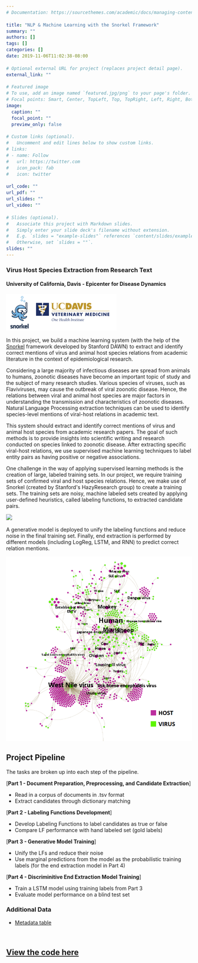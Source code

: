 ```yaml
---
# Documentation: https://sourcethemes.com/academic/docs/managing-content/

title: "NLP & Machine Learning with the Snorkel Framework"
summary: ""
authors: []
tags: []
categories: []
date: 2019-11-06T11:02:38-08:00

# Optional external URL for project (replaces project detail page).
external_link: ""

# Featured image
# To use, add an image named `featured.jpg/png` to your page's folder.
# Focal points: Smart, Center, TopLeft, Top, TopRight, Left, Right, BottomLeft, Bottom, BottomRight.
image:
  caption: ""
  focal_point: ""
  preview_only: false

# Custom links (optional).
#   Uncomment and edit lines below to show custom links.
# links:
# - name: Follow
#   url: https://twitter.com
#   icon_pack: fab
#   icon: twitter

url_code: ""
url_pdf: ""
url_slides: ""
url_video: ""

# Slides (optional).
#   Associate this project with Markdown slides.
#   Simply enter your slide deck's filename without extension.
#   E.g. `slides = "example-slides"` references `content/slides/example-slides.md`.
#   Otherwise, set `slides = ""`.
slides: ""
---
```


### Virus Host Species Extraction from Research Text
#### University of California, Davis - Epicenter for Disease Dynamics
![](https://github.com/EricaXia/snorkel/raw/master/images/logo.png)

In this project, we build a machine learning system (with the help of the [Snorkel](https://www.snorkel.org) framework developed by Stanford DAWN) to extract and identify correct mentions of virus and animal host species relations from academic literature in the context of epidemiological research.

Considering a large majority of infectious diseases are spread from animals to humans, zoonotic diseases have become an important topic of study and the subject of many research studies. Various species of viruses, such as Flaviviruses, may cause the outbreak of viral zoonotic disease. Hence, the relations between viral and animal host species are major factors in understanding the transmission and characteristics of zoonotic diseases. Natural Language Processing extraction techniques can be used to identify species-level mentions of viral-host relations in academic text. 

This system should extract and identify correct mentions of virus and animal host species from academic research papers. The goal of such methods is to provide insights into scientific writing and research conducted on species linked to zoonotic disease. After extracting specific viral-host relations, we use supervised machine learning techniques to label entity pairs as having positive or negative associations. 

One challenge in the way of applying supervised learning methods is the creation of large, labeled training sets. In our project, we require training sets of confirmed viral and host species relations. Hence, we make use of Snorkel (created by Stanford's HazyResearch group) to create a training sets. The training sets are noisy, machine labeled sets created by applying user-defined heuristics, called labeling functions, to extracted candidate pairs. 

![](https://www.snorkel.org/doks-theme/assets/images/layout/Labeling.png)

A generative model is deployed to unify the labeling functions and reduce noise in the final training set. Finally, end extraction is performed by different models (including LogReg, LSTM, and RNN) to predict correct relation mentions.    

![](https://github.com/EricaXia/snorkel/raw/master/images/new_network.PNG)

## Project Pipeline

The tasks are broken up into each step of the pipeline. 


[**Part 1 - Document Preparation, Preprocessing, and Candidate Extraction**]
- Read in a corpus of documents in .tsv format
- Extract candidates through dictionary matching

[**Part 2 - Labeling Functions Development**]
- Develop Labeling Functions to label candidates as true or false
- Compare LF performance with hand labeled set (gold labels)

[**Part 3 - Generative Model Training**]
- Unify the LFs and reduce their noise
- Use marginal predictions from the model as the probabilistic training labels (for the end extraction model in Part 4)

[**Part 4 - Discriminitive End Extraction Model Training**]
- Train a LSTM model using training labels from Part 3
- Evaluate model performance on a blind test set

### Additional Data
- [Metadata table](https://github.com/EricaXia/snorkel/blob/master/metadata.tsv) 

<br>

## [View the code here](https://github.com/EricaXia/snorkel)


